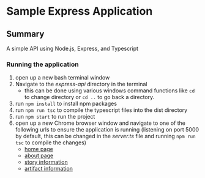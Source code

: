 # Sample Express Application

## Summary
A simple API using Node.js, Express, and Typescript

### Running the application

1. open up a new bash terminal window
2. Navigate to the _express-api_ directory in the terminal
    * this can be done using various windows command functions like ```cd``` to change directory or ```cd ..``` to go back a directory.
3. run ```npm install``` to install npm packages
4. run ```npm run tsc``` to compile the typescript files into the dist directory
4. run ```npm start``` to run the project
5. open up a new Chrome browser window and navigate to one of the following urls to ensure the application is running (listening on port 5000 by default, this can be changed in the *server.ts* file and running ```npm run tsc``` to compile the changes)
    * [home page](http://localhost:5000/)
    * [about page](http://localhost:5000/about)
    * [story information](http://localhost:5000/getallstories)
    * [artifact information](http://localhost:5000/getallartifacts)
    